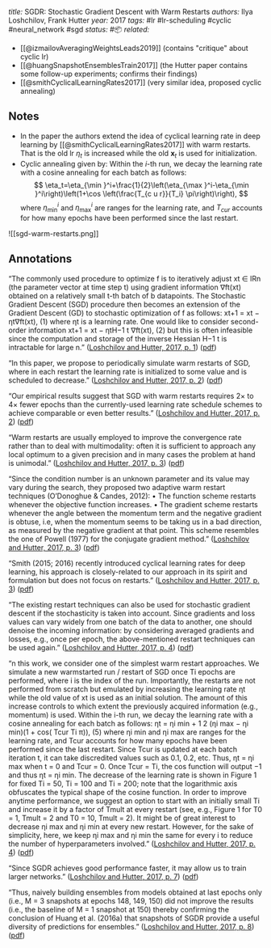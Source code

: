*title:* SGDR: Stochastic Gradient Descent with Warm Restarts
*authors:* Ilya Loshchilov, Frank Hutter
*year:* 2017
*tags:* #lr #lr-scheduling #cyclic #neural_network #sgd 
*status:* #📦 
*related:* 
- [[@izmailovAveragingWeightsLeads2019]] (contains "critique" about cyclic lr)
- [[@huangSnapshotEnsemblesTrain2017]] (the Hutter paper contains some follow-up experiments; confirms their findings)
- [[@smithCyclicalLearningRates2017]] (very similar idea, proposed cyclic annealing)

## Notes 
- In the paper the authors extend the idea of cyclical learning rate in deep learning by [[@smithCyclicalLearningRates2017]] with warm restarts. That is the old lr $\eta_t$ is increased while the old $\boldsymbol{x}_t$ is used for initialization.
- Cyclic annealing given by:  Within the $i$-th run, we decay the learning rate with a cosine annealing for each batch as follows:
	$$
	\eta_t=\eta_{\min }^i+\frac{1}{2}\left(\eta_{\max }^i-\eta_{\min }^i\right)\left(1+\cos \left(\frac{T_{c u r}}{T_i} \pi\right)\right),
	$$
	where $\eta_{\min}^i$ and $\eta_{\max }^i$ are ranges for the learning rate, and $T_{c u r}$ accounts for how many epochs have been performed since the last restart. 

![[sgd-warm-restarts.png]]

## Annotations

“The commonly used procedure to optimize f is to iteratively adjust xt ∈ IRn (the parameter vector at time step t) using gradient information ∇ft(xt) obtained on a relatively small t-th batch of b datapoints. The Stochastic Gradient Descent (SGD) procedure then becomes an extension of the Gradient Descent (GD) to stochastic optimization of f as follows: xt+1 = xt − ηt∇ft(xt), (1) where ηt is a learning rate. One would like to consider second-order information xt+1 = xt − ηtH−1 t ∇ft(xt), (2) but this is often infeasible since the computation and storage of the inverse Hessian H−1 t is intractable for large n.” ([Loshchilov and Hutter, 2017, p. 1](zotero://select/library/items/A5HB9Q9U)) ([pdf](zotero://open-pdf/library/items/Z4YVX9A3?page=1&annotation=W4UJT5N4))

“In this paper, we propose to periodically simulate warm restarts of SGD, where in each restart the learning rate is initialized to some value and is scheduled to decrease.” ([Loshchilov and Hutter, 2017, p. 2](zotero://select/library/items/A5HB9Q9U)) ([pdf](zotero://open-pdf/library/items/Z4YVX9A3?page=2&annotation=N9LWU5DW))

“Our empirical results suggest that SGD with warm restarts requires 2× to 4× fewer epochs than the currently-used learning rate schedule schemes to achieve comparable or even better results.” ([Loshchilov and Hutter, 2017, p. 2](zotero://select/library/items/A5HB9Q9U)) ([pdf](zotero://open-pdf/library/items/Z4YVX9A3?page=2&annotation=LZ5V9CUQ))

“Warm restarts are usually employed to improve the convergence rate rather than to deal with multimodality: often it is sufficient to approach any local optimum to a given precision and in many cases the problem at hand is unimodal.” ([Loshchilov and Hutter, 2017, p. 3](zotero://select/library/items/A5HB9Q9U)) ([pdf](zotero://open-pdf/library/items/Z4YVX9A3?page=3&annotation=6QMBUT62))

“Since the condition number is an unknown parameter and its value may vary during the search, they proposed two adaptive warm restart techniques (O’Donoghue & Candes, 2012): • The function scheme restarts whenever the objective function increases. • The gradient scheme restarts whenever the angle between the momentum term and the negative gradient is obtuse, i.e, when the momentum seems to be taking us in a bad direction, as measured by the negative gradient at that point. This scheme resembles the one of Powell (1977) for the conjugate gradient method.” ([Loshchilov and Hutter, 2017, p. 3](zotero://select/library/items/A5HB9Q9U)) ([pdf](zotero://open-pdf/library/items/Z4YVX9A3?page=3&annotation=W9GFY4VC))

“Smith (2015; 2016) recently introduced cyclical learning rates for deep learning, his approach is closely-related to our approach in its spirit and formulation but does not focus on restarts.” ([Loshchilov and Hutter, 2017, p. 3](zotero://select/library/items/A5HB9Q9U)) ([pdf](zotero://open-pdf/library/items/Z4YVX9A3?page=3&annotation=WUU844K6))

“The existing restart techniques can also be used for stochastic gradient descent if the stochasticity is taken into account. Since gradients and loss values can vary widely from one batch of the data to another, one should denoise the incoming information: by considering averaged gradients and losses, e.g., once per epoch, the above-mentioned restart techniques can be used again.” ([Loshchilov and Hutter, 2017, p. 4](zotero://select/library/items/A5HB9Q9U)) ([pdf](zotero://open-pdf/library/items/Z4YVX9A3?page=4&annotation=MLDA8FA2))

“n this work, we consider one of the simplest warm restart approaches. We simulate a new warmstarted run / restart of SGD once Ti epochs are performed, where i is the index of the run. Importantly, the restarts are not performed from scratch but emulated by increasing the learning rate ηt while the old value of xt is used as an initial solution. The amount of this increase controls to which extent the previously acquired information (e.g., momentum) is used. Within the i-th run, we decay the learning rate with a cosine annealing for each batch as follows: ηt = ηi min + 1 2 (ηi max − ηi min)(1 + cos( Tcur Ti π)), (5) where ηi min and ηi max are ranges for the learning rate, and Tcur accounts for how many epochs have been performed since the last restart. Since Tcur is updated at each batch iteration t, it can take discredited values such as 0.1, 0.2, etc. Thus, ηt = ηi max when t = 0 and Tcur = 0. Once Tcur = Ti, the cos function will output −1 and thus ηt = ηi min. The decrease of the learning rate is shown in Figure 1 for fixed Ti = 50, Ti = 100 and Ti = 200; note that the logarithmic axis obfuscates the typical shape of the cosine function. In order to improve anytime performance, we suggest an option to start with an initially small Ti and increase it by a factor of Tmult at every restart (see, e.g., Figure 1 for T0 = 1, Tmult = 2 and T0 = 10, Tmult = 2). It might be of great interest to decrease ηi max and ηi min at every new restart. However, for the sake of simplicity, here, we keep ηi max and ηi min the same for every i to reduce the number of hyperparameters involved.” ([Loshchilov and Hutter, 2017, p. 4](zotero://select/library/items/A5HB9Q9U)) ([pdf](zotero://open-pdf/library/items/Z4YVX9A3?page=4&annotation=732QC9DP))

“Since SGDR achieves good performance faster, it may allow us to train larger networks.” ([Loshchilov and Hutter, 2017, p. 7](zotero://select/library/items/A5HB9Q9U)) ([pdf](zotero://open-pdf/library/items/Z4YVX9A3?page=7&annotation=YYR692PX))

“Thus, naively building ensembles from models obtained at last epochs only (i.e., M = 3 snapshots at epochs 148, 149, 150) did not improve the results (i.e., the baseline of M = 1 snapshot at 150) thereby confirming the conclusion of Huang et al. (2016a) that snapshots of SGDR provide a useful diversity of predictions for ensembles.” ([Loshchilov and Hutter, 2017, p. 8](zotero://select/library/items/A5HB9Q9U)) ([pdf](zotero://open-pdf/library/items/Z4YVX9A3?page=8&annotation=DMQDK9SJ))